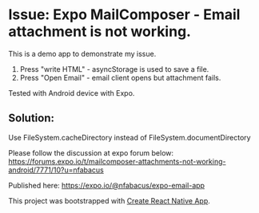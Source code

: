 # Issue: Expo MailComposer - Email attachment is not working. 

This is a demo app to demonstrate my issue.
1. Press "write HTML" - asyncStorage is used to save a file.
2. Press "Open Email" - email client opens but attachment fails.

Tested with Android device with Expo.

## Solution:
Use FileSystem.cacheDirectory instead of FileSystem.documentDirectory

Please follow the discussion at expo forum below:
https://forums.expo.io/t/mailcomposer-attachments-not-working-android/7771/10?u=nfabacus

Published here:
https://expo.io/@nfabacus/expo-email-app



This project was bootstrapped with [Create React Native App](https://github.com/react-community/create-react-native-app).